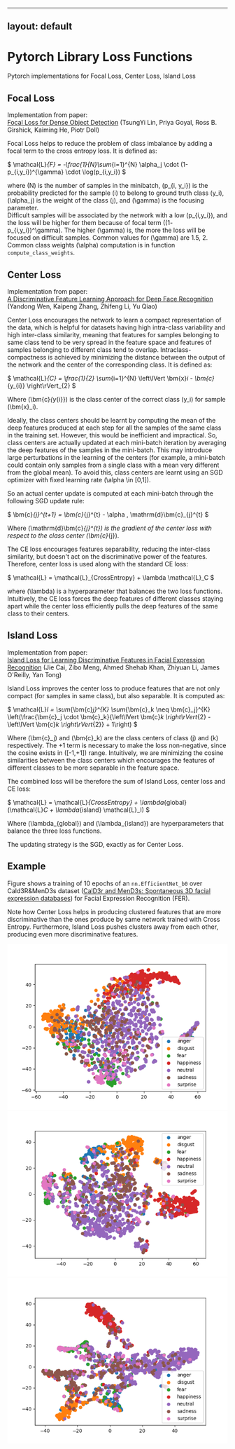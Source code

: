 <!-- docs/index.md -->
---
layout: default
---

# Pytorch Library Loss Functions

Pytorch implementations for Focal Loss, Center Loss, Island Loss

## Focal Loss
Implementation from paper:  
[Focal Loss for Dense Object Detection](http://arxiv.org/abs/1708.02002) (TsungYi Lin, Priya Goyal, Ross B. Girshick, Kaiming He, Piotr Doll)

Focal Loss helps to reduce the problem of class imbalance by adding a focal term to the cross entropy loss. It is defined as:

$
\mathcal{L}_{F} = -\frac{1}{N}\sum_{i=1}^{N} \alpha_j \cdot (1-p_{i,y_i})^{\gamma} \cdot \log(p_{i,y_i})
$

where \(N\) is the number of samples in the minibatch, \(p_{i, y_i}\) is the probability predicted for the sample \(i\) to belong to ground truth class \(y_i\), \(\alpha_j\) is the weight of the class \(j\), and \(\gamma\) is the focusing parameter.  
Difficult samples will be associated by the network with a low \(p_{i,y_i}\), and the loss will be higher for them because of focal term \((1- p_{i,y_i})^\gamma\). The higher \(\gamma\) is, the more the loss will be focused on difficult samples. Common values for \(\gamma\) are 1.5, 2. Common class weights \(\alpha\) computation is in function `compute_class_weights`.

## Center Loss
Implementation from paper:  
[A Discriminative Feature Learning Approach for Deep Face Recognition](https://api.semanticscholar.org/CorpusID:4711865) (Yandong Wen, Kaipeng Zhang, Zhifeng Li, Yu Qiao)

Center Loss encourages the network to learn a compact representation of the data, which is helpful for datasets having high intra-class variability and high inter-class similarity, meaning that features for samples belonging to same class tend to be very spread in the feature space and features of samples belonging to different class tend to overlap. Intraclass-compactness is achieved by minimizing the distance between the output of the network and the center of the corresponding class. It is defined as:

$
\mathcal{L}_{C} = \frac{1}{2} \sum_{i=1}^{N} \left\lVert \bm{x}_i - \bm{c}_{y_{i}} \right\rVert_{2}
$

Where \(\bm{c}_{y_{i}}\) is the class center of the correct class \(y_i\) for sample \(\bm{x}_i\).

Ideally, the class centers should be learnt by computing the mean of the deep features produced at each step for all the samples of the same class in the training set. However, this would be inefficient and impractical. So, class centers are actually updated at each mini-batch iteration by averaging the deep features of the samples in the mini-batch. This may introduce large perturbations in the learning of the centers (for example, a mini-batch could contain only samples from a single class with a mean very different from the global mean). To avoid this, class centers are learnt using an SGD optimizer with fixed learning rate \(\alpha \in [0,1]\).

So an actual center update is computed at each mini-batch through the following SGD update rule:

$
\bm{c}_{j}^{t+1} = \bm{c}_{j}^{t} - \alpha \, \mathrm{d}\bm{c}_{j}^{t}
$

Where \(\mathrm{d}\bm{c}_{j}^{t}\) is the gradient of the center loss with respect to the class center \(\bm{c}_{j}\).

The CE loss encourages features separability, reducing the inter-class similarity, but doesn't act on the discriminative power of the features. Therefore, center loss is used along with the standard CE loss:

$
\mathcal{L} = \mathcal{L}_{CrossEntropy} + \lambda \mathcal{L}_C 
$

where \(\lambda\) is a hyperparameter that balances the two loss functions. Intuitively, the CE loss forces the deep features of different classes staying apart while the center loss efficiently pulls the deep features of the same class to their centers.

## Island Loss
Implementation from paper:  
[Island Loss for Learning Discriminative Features in Facial Expression Recognition](http://arxiv.org/abs/1708.02002) (Jie Cai, Zibo Meng, Ahmed Shehab Khan, Zhiyuan Li, James O'Reilly, Yan Tong)

Island Loss improves the center loss to produce features that are not only compact (for samples in same class), but also separable. It is computed as:

$
\mathcal{L}_I = \sum_{\bm{c}_j}^{K} \sum_{\bm{c}_k \neq \bm{c}_j}^{K} \left(\frac{\bm{c}_j \cdot \bm{c}_k}{\left\lVert \bm{c}_k \right\rVert_{2} - \left\lVert \bm{c}_k \right\rVert_{2}} + 1\right)
$

Where \(\bm{c}_j\) and \(\bm{c}_k\) are the class centers of class \(j\) and \(k\) respectively. The +1 term is necessary to make the loss non-negative, since the cosine exists in \([-1,+1]\) range. Intuitively, we are minimizing the cosine similarities between the class centers which encourages the features of different classes to be more separable in the feature space.

The combined loss will be therefore the sum of Island Loss, center loss and CE loss:

$
\mathcal{L} = \mathcal{L}_{CrossEntropy} + \lambda_{global} (\mathcal{L}_C + \lambda_{island} \mathcal{L}_I)
$

Where \(\lambda_{global}\) and \(\lambda_{island}\) are hyperparameters that balance the three loss functions. 

The updating strategy is the SGD, exactly as for Center Loss.

## Example
Figure shows a training of 10 epochs of an `nn.EfficientNet_b0` over Cald3R&MenD3s dataset ([CalD3r and MenD3s: Spontaneous 3D facial expression databases](https://www.sciencedirect.com/science/article/pii/S1047320323002833)) for Facial Expression Recognition (FER).

Note how Center Loss helps in producing clustered features that are more discriminative than the ones produce by same network trained with Cross Entropy. Furthermore, Island Loss pushes clusters away from each other, producing even more discriminative features.

![CrossEntropy Loss](Images/cross.png)
![Center Loss](Images/center.png)
![Island Loss](Images/island.png)